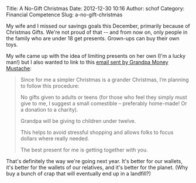 Title: A No-Gift Christmas
Date: 2012-12-30 10:16
Author: schof
Category: Financial Competence
Slug: a-no-gift-christmas

My wife and I missed our savings goals this December, primarily because
of Christmas Gifts. We're not proud of that -- and from now on, only
people in the family who are under 18 get presents. Grown-ups can buy
their own toys.

My wife came up with the idea of limiting presents on her own (I'm a
lucky man!) but I also wanted to link to this [email sent by Grandpa
Money
Mustache](http://www.mrmoneymustache.com/2011/11/24/happy-thanksgiving-and-buy-nothing-day-and-month/):

> Since for me a simpler Christmas is a grander Christmas, I’m planning
> to follow this procedure:
>
> No gifts given to adults or teens (for those who feel they simply must
> give to me, I suggest a small comestible – preferably home-made! Or a
> donation to a charity).
>
> Grandpa will be giving to children under twelve.
>
> This helps to avoid stressful shopping and allows folks to focus
> dollars where really needed.
>
> The best present for me is getting together with you.

That's definitely the way we're going next year. It's better for our
wallets, it's better for the wallets of our relatives, and it's better
for the planet. (Why buy a bunch of crap that will eventually end up in
a landfill?)

